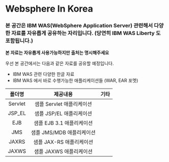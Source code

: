 # Websphere In  Korea

### 본 공간은 IBM WAS(WebSphere Application Server) 관련해서 다양한 자료를 자유롭게 공유하는 자리입니다. (당연히 IBM WAS Liberty 도 포함됩니다.)


**본 자료는 자유롭게 사용가능하지만 출처는 명시해주세요**


우선 본 공간에서는 다음과 같은 자료를 공유할 예정입니다.


* IBM WAS 관련 다양한 한글 자료
* IBM WAS 에서 바로 수행가능한 애플리케이션들 (WAR, EAR 포멧)


|폴더명|제공내용|기타|
|:---:|:---:|:---:|
|Servlet|샘플 Servlet 애플리케이션||
|JSP_EL|샘플 JSP/EL 애플리케이션||
|EJB|샘플 EJB 3.1 애플리케이션||
|JMS|샘플 JMS/MDB 애플리케이션||
|JAXRS|샘플 JAX-RS 애플리케이션||
|JAXWS|샘플 JAXWS 애플리케이션||


